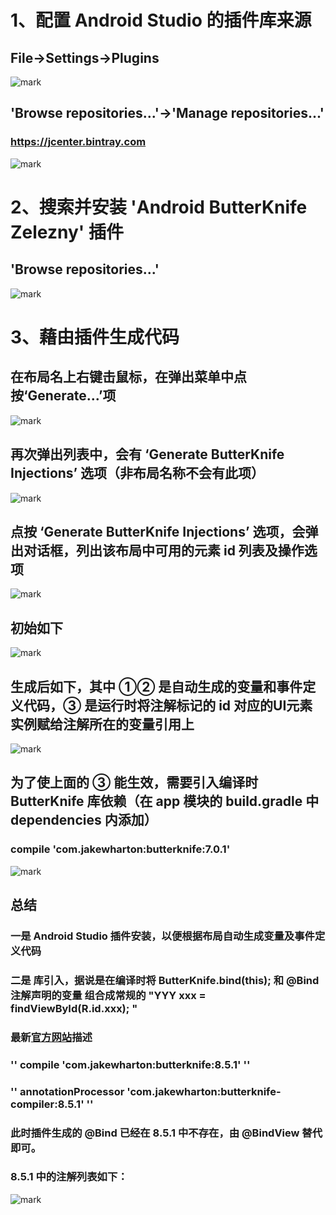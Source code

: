 # 1、配置 Android Studio 的插件库来源
## File->Settings->Plugins
![mark](http://oo30yo29t.bkt.clouddn.com/blog/20170501/150045666.png?imageslim)
## 'Browse repositories...'->'Manage repositories...'
### https://jcenter.bintray.com
![mark](http://oo30yo29t.bkt.clouddn.com/blog/20170501/162207252.png?imageslim)

# 2、搜索并安装 'Android ButterKnife Zelezny' 插件
## 'Browse repositories...'
![mark](http://oo30yo29t.bkt.clouddn.com/blog/20170501/150553747.png?imageslim)

# 3、藉由插件生成代码
## 在布局名上右键击鼠标，在弹出菜单中点按‘Generate...’项
![mark](http://oo30yo29t.bkt.clouddn.com/blog/20170501/162409870.png?imageslim)

## 再次弹出列表中，会有 ‘Generate ButterKnife Injections’ 选项（非布局名称不会有此项）
![mark](http://oo30yo29t.bkt.clouddn.com/blog/20170501/152712036.png?imageslim)

## 点按 ‘Generate ButterKnife Injections’ 选项，会弹出对话框，列出该布局中可用的元素 id 列表及操作选项
![mark](http://oo30yo29t.bkt.clouddn.com/blog/20170501/153824243.png?imageslim)

## 初始如下
![mark](http://oo30yo29t.bkt.clouddn.com/blog/20170501/154027406.png?imageslim)

## 生成后如下，其中 ①② 是自动生成的变量和事件定义代码，③ 是运行时将注解标记的 id 对应的UI元素实例赋给注解所在的变量引用上
![mark](http://oo30yo29t.bkt.clouddn.com/blog/20170501/154235377.png?imageslim)

## 为了使上面的 ③ 能生效，需要引入编译时 ButterKnife 库依赖（在 app 模块的 build.gradle 中 dependencies 内添加）
### compile 'com.jakewharton:butterknife:7.0.1'
![mark](http://oo30yo29t.bkt.clouddn.com/blog/20170501/154747283.png?imageslim)

## 总结
### 一是 Android Studio 插件安装，以便根据布局自动生成变量及事件定义代码
### 二是 库引入，据说是在编译时将 ButterKnife.bind(this); 和 @Bind 注解声明的变量 组合成常规的 "YYY xxx = findViewById(R.id.xxx); "
###
### 最新[官方网站](http://jakewharton.github.io/butterknife/)描述 
### '' compile 'com.jakewharton:butterknife:8.5.1' ''
### '' annotationProcessor 'com.jakewharton:butterknife-compiler:8.5.1' ''
### 此时插件生成的 @Bind 已经在 8.5.1 中不存在，由 @BindView 替代即可。
###
### 8.5.1 中的注解列表如下：
![mark](http://oo30yo29t.bkt.clouddn.com/blog/20170501/161716576.png?imageslim)

